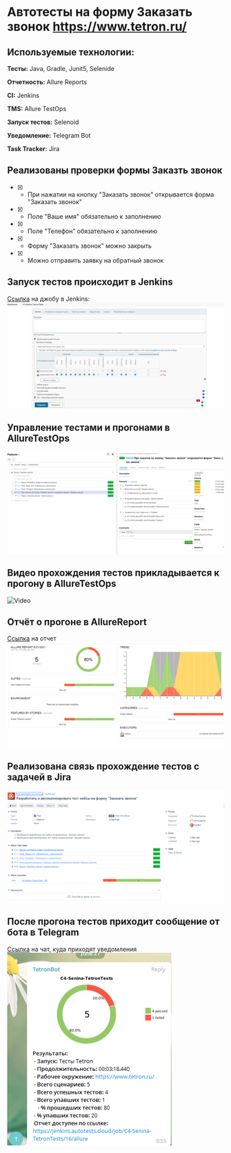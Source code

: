 # Автотесты на форму Заказать звонок https://www.tetron.ru/

## Используемые технологии:
**Тесты:** Java, Gradle, Junit5, Selenide

**Отчетность:** Allure Reports

**CI:** Jenkins

**TMS:** Allure TestOps

**Запуск тестов:** Selenoid
 
**Уведомление:** Telegram Bot

**Task Tracker:** Jira

## Реализованы проверки формы Заказть звонок
- [X] - При нажатии на кнопку "Заказать звонок" открывается форма "Заказать звонок"
- [X] - Поле "Ваше имя" обязательно к заполнению
- [X] - Поле "Телефон" обязательно к заполнению
- [X] - Форму "Заказать звонок" можно закрыть
- [X] - Можно отправить заявку на обратный звонок

## Запуск тестов происходит в Jenkins
[Ссылка](https://jenkins.autotests.cloud/job/C4-Senina-TetronTests/) на джобу в Jenkins: 
![Jenkins](src/test/resources/files/Jenkins.png)

## Управление тестами и прогонами в AllureTestOps
![AllureTO](src/test/resources/files/AllureTestOps.png)

## Видео прохождения тестов прикладывается к прогону в AllureTestOps
![Video](src/test/resources/files/Video.gif)

## Отчёт о прогоне в AllureReport
[Ссылка](https://jenkins.autotests.cloud/job/C4-Senina-TetronTests/16/allure/) на отчет
![Allure](src/test/resources/files/AllureReport.png)

## Реализована связь прохождение тестов с задачей в Jira
![Jira](src/test/resources/files/Jira.png)

## После прогона тестов приходит сообщение от бота в Telegram
[Ссылка](https://t.me/joinchat/X76tUcthckFlZTIy) на чат, куда приходят уведомления 
![Telegram](src/test/resources/files/Telegram.png)

